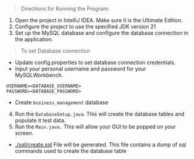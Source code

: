 > Directions for Running the Program:

1. Open the project in IntelliJ IDEA. Make sure it is the Ultimate Edition.
2. Configure the project to use the specified JDK version 21
3. Set up the MySQL database and configure the database connection in the application.

> To set Database connection
- Update config.properties to set database connection credentials. 
- Input your personal username and password for your MySQLWorkbench.
```
USERNAME=<DATABASE_USERNAME>
PASSWORD=<DATABASE_PASSWORD>
```
- Create `business_management` database



4. Run the `DatabaseSetup.java`. This will create the database tables and populate it test data.
5. Run the `Main.java.` This will allow your GUI to be popped on your screen.
- [./sql/create.sql](./sql/create.sql) File will be generated. This file contains a dump of sql commands used to create the database table
